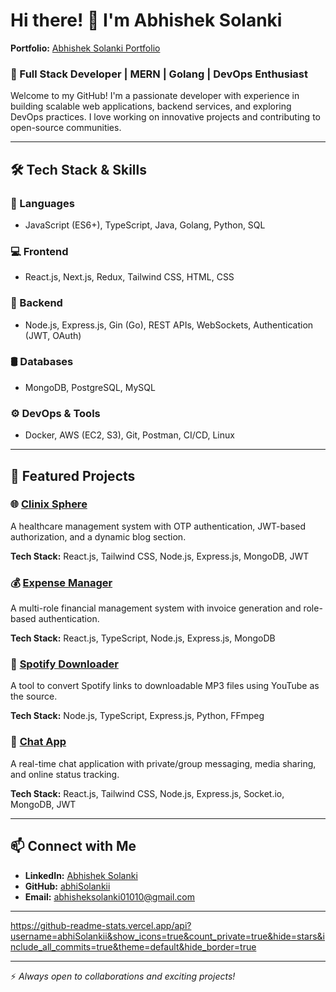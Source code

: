 # Hi there! 👋 I'm Abhishek Solanki

**Portfolio:** [Abhishek Solanki Portfolio](https://www.abhishek.ltd/)

### 🚀 Full Stack Developer | MERN | Golang | DevOps Enthusiast

Welcome to my GitHub! I'm a passionate developer with experience in building scalable web applications, backend services, and exploring DevOps practices. I love working on innovative projects and contributing to open-source communities.

---

## 🛠 Tech Stack & Skills

### 🚀 Languages
- JavaScript (ES6+), TypeScript, Java, Golang, Python, SQL

### 💻 Frontend
- React.js, Next.js, Redux, Tailwind CSS, HTML, CSS

### 🔧 Backend
- Node.js, Express.js, Gin (Go), REST APIs, WebSockets, Authentication (JWT, OAuth)

### 🛢 Databases
- MongoDB, PostgreSQL, MySQL

### ⚙️ DevOps & Tools
- Docker, AWS (EC2, S3), Git, Postman, CI/CD, Linux

---

## 📌 Featured Projects

### 🌐 [Clinix Sphere](https://www.clinixsphere.in)
A healthcare management system with OTP authentication, JWT-based authorization, and a dynamic blog section.

**Tech Stack:** React.js, Tailwind CSS, Node.js, Express.js, MongoDB, JWT

### 💰 [Expense Manager](https://youtu.be/Z1MB3-6-Qio?feature=shared)
A multi-role financial management system with invoice generation and role-based authentication.

**Tech Stack:** React.js, TypeScript, Node.js, Express.js, MongoDB

### 🎵 [Spotify Downloader](https://youtu.be/eNhs1wUA4TQ?feature=shared)
A tool to convert Spotify links to downloadable MP3 files using YouTube as the source.

**Tech Stack:** Node.js, TypeScript, Express.js, Python, FFmpeg

### 💬 [Chat App](https://github.com/abhiSolankii/ChatApp)
A real-time chat application with private/group messaging, media sharing, and online status tracking.

**Tech Stack:** React.js, Tailwind CSS, Node.js, Express.js, Socket.io, MongoDB, JWT

---

## 📫 Connect with Me
- **LinkedIn:** [Abhishek Solanki](https://linkedin.com/in/abhishek-solanki)
- **GitHub:** [abhiSolankii](https://github.com/abhiSolankii)
- **Email:** abhisheksolanki01010@gmail.com

---

https://github-readme-stats.vercel.app/api?username=abhiSolankii&show_icons=true&count_private=true&hide=stars&include_all_commits=true&theme=default&hide_border=true

---

⚡ *Always open to collaborations and exciting projects!*
